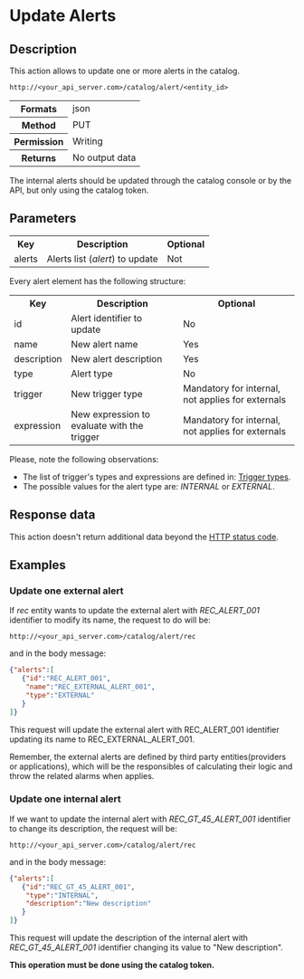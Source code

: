 Update Alerts
=============

## Description

This action allows to update one or more alerts in the  catalog.

```
http://<your_api_server.com>/catalog/alert/<entity_id>
```

<table>
	<tbody>
		<tr>
			<th>Formats</th>
			<td>json</td>
		</tr>
		<tr>
			<th>Method</th>
			<td>PUT</td>
		</tr>
		<tr>
			<th>Permission</th>
			<td>Writing</td>
		</tr>
		<tr>
			<th>Returns</th>
			<td>No output data</td>
		</tr>
	</tbody>
</table>

The internal alerts should be updated through the catalog console or by the API, but only using the catalog token.

## Parameters

<table>
	<tbody>
		<tr>
			<th>Key</th>
			<th>Description</th>
			<th>Optional</th>
		</tr>
		<tr>
			<td>alerts</td>
			<td>Alerts list (<em>alert</em>) to update</td>
			<td>Not</td>
		</tr>
	</tbody>
</table>

Every alert element has the following structure:

<table>
	<tbody>
		<tr>
			<th>Key</th>
			<th>Description</th>
			<th>Optional</th>
		</tr>
		<tr>
			<td>id</td>
			<td>Alert identifier to update</td>
			<td>No</td>
		</tr>
		<tr>
			<td>name</td>
			<td>New alert name</td>
			<td>Yes</td>
		</tr>
		<tr>
			<td>description</td>
			<td>New alert description</td>
			<td>Yes</td>
		</tr>
		<tr>
			<td>type</td>
			<td>Alert type</td>
			<td>No</td>
		</tr>
		<tr>
			<td>trigger</td>
			<td>New trigger type</td>
			<td>Mandatory for internal, not applies for externals</td>
		</tr>
		<tr>
			<td>expression</td>
			<td>New expression to evaluate with the trigger</td>
			<td>Mandatory for internal, not applies for externals</td>
		</tr>
	</tbody>
</table>

Please, note the following observations:

* The list of trigger's types and expressions are defined in: [Trigger types](../alert/alert#InternalTriggerTypes).  
* The possible values ​​for the alert type are: <em>INTERNAL</em> or <em>EXTERNAL</em>.

## Response data

This action doesn't return additional data beyond the [HTTP status code](../../general_model#reply).

## Examples

### Update one external alert

If <em>rec</em> entity wants to update the external alert with <em>REC_ALERT_001</em> identifier to modify its name, the request to do will be:

```
http://<your_api_server.com>/catalog/alert/rec
```

and in the body message:

```json
{"alerts":[
   {"id":"REC_ALERT_001",
    "name":"REC_EXTERNAL_ALERT_001",
    "type":"EXTERNAL"
   }
]}
```

This request will update the external alert with REC_ALERT_001 identifier updating its name to REC_EXTERNAL_ALERT_001.

Remember, the external alerts are defined by third party entities(providers or applications), which will be the responsibles of calculating their logic and throw the related alarms when applies.

### Update one internal alert

If we want to update the internal alert with <em>REC_GT_45_ALERT_001</em> identifier to change its description, the request will be:

```
http://<your_api_server.com>/catalog/alert/rec
```

and in the body message:

```json
{"alerts":[
   {"id":"REC_GT_45_ALERT_001",    
    "type":"INTERNAL",
    "description":"New description"
   }
]}
```

This request will update the description of the internal alert with <em>REC_GT_45_ALERT_001</em> identifier changing its value to "New description".

**This operation must be done using the catalog token.**

